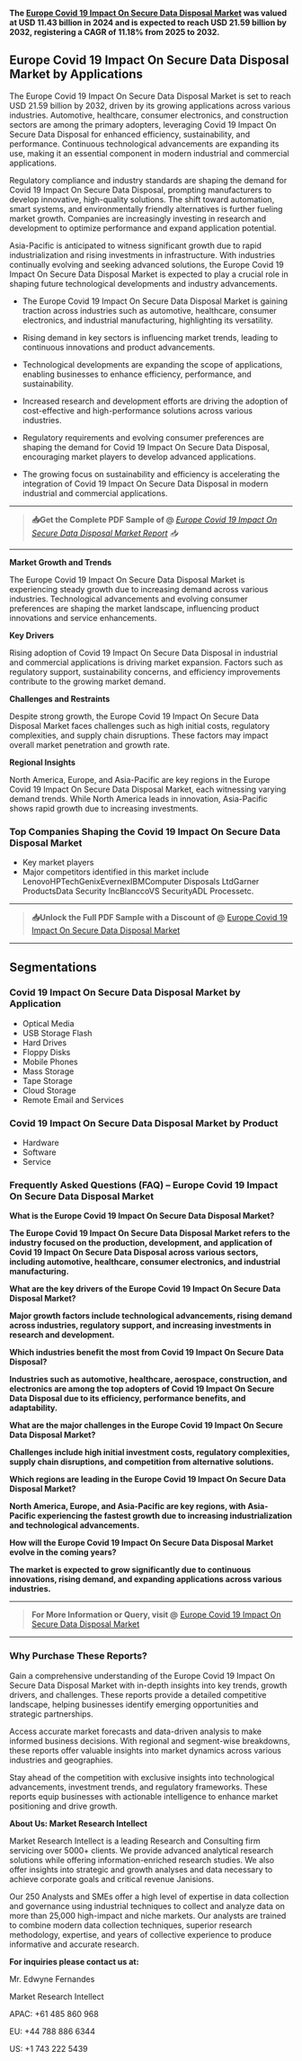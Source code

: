 <p><strong>The <a href="https://www.marketresearchintellect.com/download-sample/?rid=544582&amp;utm_source=Pulse-April-Europe&amp;utm_medium=852">Europe Covid 19 Impact On Secure Data Disposal Market</a> was valued at USD 11.43 billion in 2024 and is expected to reach USD 21.59 billion by 2032, registering a CAGR of 11.18% from 2025 to 2032.</strong></p><h2>Europe Covid 19 Impact On Secure Data Disposal Market by Applications&nbsp;</h2><p><p>The Europe Covid 19 Impact On Secure Data Disposal Market is set to reach USD 21.59 billion by 2032, driven by its growing applications across various industries. Automotive, healthcare, consumer electronics, and construction sectors are among the primary adopters, leveraging Covid 19 Impact On Secure Data Disposal for enhanced efficiency, sustainability, and performance. Continuous technological advancements are expanding its use, making it an essential component in modern industrial and commercial applications.</p><p>Regulatory compliance and industry standards are shaping the demand for Covid 19 Impact On Secure Data Disposal, prompting manufacturers to develop innovative, high-quality solutions. The shift toward automation, smart systems, and environmentally friendly alternatives is further fueling market growth. Companies are increasingly investing in research and development to optimize performance and expand application potential.</p><p>Asia-Pacific is anticipated to witness significant growth due to rapid industrialization and rising investments in infrastructure. With industries continually evolving and seeking advanced solutions, the Europe Covid 19 Impact On Secure Data Disposal Market is expected to play a crucial role in shaping future technological developments and industry advancements.</p></p><ul><li><p>The Europe Covid 19 Impact On Secure Data Disposal Market is gaining traction across industries such as automotive, healthcare, consumer electronics, and industrial manufacturing, highlighting its versatility.</p></li><li><p>Rising demand in key sectors is influencing market trends, leading to continuous innovations and product advancements.</p></li><li><p>Technological developments are expanding the scope of applications, enabling businesses to enhance efficiency, performance, and sustainability.</p></li><li><p>Increased research and development efforts are driving the adoption of cost-effective and high-performance solutions across various industries.</p></li><li><p>Regulatory requirements and evolving consumer preferences are shaping the demand for Covid 19 Impact On Secure Data Disposal, encouraging market players to develop advanced applications.</p></li><li><p>The growing focus on sustainability and efficiency is accelerating the integration of Covid 19 Impact On Secure Data Disposal in modern industrial and commercial applications.</p></li></ul><hr /><blockquote><p><strong><span class="font-[700]">📥Get the Complete PDF Sample of @ </span></strong><em><span class="font-[700]"><a href="https://www.marketresearchintellect.com/download-sample/?rid=544582&amp;utm_source=Pulse-April-Europe&amp;utm_medium=852" target="_blank" data-tracking-control-name="article-ssr-frontend-pulse_little-text-block" data-tracking-will-navigate="" data-test-link="">Europe Covid 19 Impact On Secure Data Disposal Market Report</a>&nbsp;📥</span></em></p></blockquote><hr /><p class="" data-start="77" data-end="360"><strong data-start="77" data-end="105">Market Growth and Trends</strong></p><p class="" data-start="77" data-end="360">The Europe Covid 19 Impact On Secure Data Disposal Market is experiencing steady growth due to increasing demand across various industries. Technological advancements and evolving consumer preferences are shaping the market landscape, influencing product innovations and service enhancements.</p><p class="" data-start="362" data-end="606"><strong data-start="362" data-end="377">Key Drivers</strong></p><p class="" data-start="362" data-end="606">Rising adoption of Covid 19 Impact On Secure Data Disposal in industrial and commercial applications is driving market expansion. Factors such as regulatory support, sustainability concerns, and efficiency improvements contribute to the growing market demand.</p><p class="" data-start="608" data-end="849"><strong data-start="608" data-end="637">Challenges and Restraints</strong></p><p class="" data-start="608" data-end="849">Despite strong growth, the Europe Covid 19 Impact On Secure Data Disposal Market faces challenges such as high initial costs, regulatory complexities, and supply chain disruptions. These factors may impact overall market penetration and growth rate.</p><p class="" data-start="851" data-end="1095"><strong data-start="851" data-end="872">Regional Insights</strong></p><p class="" data-start="851" data-end="1095">North America, Europe, and Asia-Pacific are key regions in the Europe Covid 19 Impact On Secure Data Disposal Market, each witnessing varying demand trends. While North America leads in innovation, Asia-Pacific shows rapid growth due to increasing investments.</p><p><h3>Top Companies Shaping the Covid 19 Impact On Secure Data Disposal Market </h3><ul><li>Key market players</li><li>Major competitors identified in this market include LenovoHPTechGenixEvernexIBMComputer Disposals LtdGarner ProductsData Security IncBlanccoVS SecurityADL Processetc.</li></ul></p><hr /><blockquote><p><strong>📥Unlock the Full PDF Sample with a Discount of @</strong> <a href="https://www.marketresearchintellect.com/ask-for-discount/?rid=544582&amp;utm_source=Pulse-April-Europe&amp;utm_medium=852">Europe Covid 19 Impact On Secure Data Disposal Market</a></p></blockquote><hr /><p><h2>Segmentations</h2><h3>Covid 19 Impact On Secure Data Disposal Market by Application</h3><ul><li>Optical Media</li><li>USB Storage Flash</li><li>Hard Drives</li><li>Floppy Disks</li><li>Mobile Phones</li><li>Mass Storage</li><li>Tape Storage</li><li>Cloud Storage</li><li>Remote Email and Services</li></ul><h3>Covid 19 Impact On Secure Data Disposal Market by Product</h3><ul><li>Hardware</li><li>Software</li><li>Service</li></ul></p><h3><strong>Frequently Asked Questions (FAQ) &ndash; Europe Covid 19 Impact On Secure Data Disposal Market</strong></h3><p><strong>What is the Europe Covid 19 Impact On Secure Data Disposal Market?</strong></p><p><strong>The Europe Covid 19 Impact On Secure Data Disposal Market refers to the industry focused on the production, development, and application of Covid 19 Impact On Secure Data Disposal across various sectors, including automotive, healthcare, consumer electronics, and industrial manufacturing.</strong></p><p><strong>What are the key drivers of the Europe Covid 19 Impact On Secure Data Disposal Market?</strong></p><p><strong>Major growth factors include technological advancements, rising demand across industries, regulatory support, and increasing investments in research and development.</strong></p><p><strong>Which industries benefit the most from Covid 19 Impact On Secure Data Disposal?</strong></p><p><strong>Industries such as automotive, healthcare, aerospace, construction, and electronics are among the top adopters of Covid 19 Impact On Secure Data Disposal due to its efficiency, performance benefits, and adaptability.</strong></p><p><strong>What are the major challenges in the Europe Covid 19 Impact On Secure Data Disposal Market?</strong></p><p><strong>Challenges include high initial investment costs, regulatory complexities, supply chain disruptions, and competition from alternative solutions.</strong></p><p><strong>Which regions are leading in the Europe Covid 19 Impact On Secure Data Disposal Market?</strong></p><p><strong>North America, Europe, and Asia-Pacific are key regions, with Asia-Pacific experiencing the fastest growth due to increasing industrialization and technological advancements.</strong></p><p><strong>How will the Europe Covid 19 Impact On Secure Data Disposal Market evolve in the coming years?</strong></p><p><strong>The market is expected to grow significantly due to continuous innovations, rising demand, and expanding applications across various industries.</strong></p><hr /><blockquote><p><span class="font-[700]"><strong>For More Information or Query, visit&nbsp;@</strong>&nbsp;</span><span class="font-[700]"><a href="https://www.marketresearchintellect.com/product/covid-19-impact-on-secure-data-disposal-market-size-forecast/?utm_source=Linkedin&utm_medium=852" target="_blank" data-tracking-control-name="article-ssr-frontend-pulse_little-text-block" data-tracking-will-navigate="" data-test-link="">Europe Covid 19 Impact On Secure Data Disposal Market</a></span></p></blockquote><hr /><h3><strong data-start="0" data-end="31">Why Purchase These Reports?</strong></h3><p class="" data-start="35" data-end="297">Gain a comprehensive understanding of the Europe Covid 19 Impact On Secure Data Disposal Market with in-depth insights into key trends, growth drivers, and challenges. These reports provide a detailed competitive landscape, helping businesses identify emerging opportunities and strategic partnerships.</p><p class="" data-start="299" data-end="540">Access accurate market forecasts and data-driven analysis to make informed business decisions. With regional and segment-wise breakdowns, these reports offer valuable insights into market dynamics across various industries and geographies.</p><p class="" data-start="542" data-end="784">Stay ahead of the competition with exclusive insights into technological advancements, investment trends, and regulatory frameworks. These reports equip businesses with actionable intelligence to enhance market positioning and drive growth.</p><p><strong><span class="font-[700]">About Us: Market Research Intellect</span></strong></p><p><span class="">Market Research Intellect is a leading Research and Consulting firm servicing over 5000+ clients. We provide advanced analytical research solutions while offering information-enriched research studies.&nbsp;</span>We also offer insights into strategic and growth analyses and data necessary to achieve corporate goals and critical revenue Janisions.</p><p><span class="">Our 250 Analysts and SMEs offer a high level of expertise in data collection and governance using industrial techniques to collect and analyze data on more than 25,000 high-impact and niche markets. Our analysts are trained to combine modern data collection techniques, superior research methodology, expertise, and years of collective experience to produce informative and accurate research.</span></p><p><strong>For inquiries please contact us at:</strong></p><p>Mr. Edwyne Fernandes</p><p>Market Research Intellect</p><p>APAC: +61 485 860 968</p><p>EU: +44 788 886 6344</p><p>US: +1 743 222 5439</p>